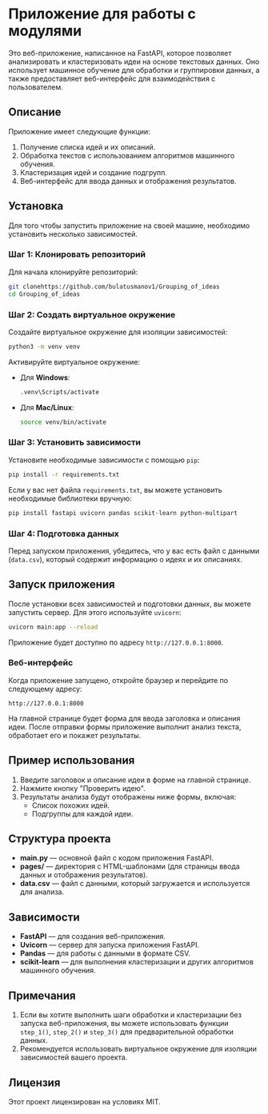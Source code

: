 
# Приложение для работы с модулями

Это веб-приложение, написанное на FastAPI, которое позволяет анализировать и кластеризовать идеи на основе текстовых данных. Оно использует машинное обучение для обработки и группировки данных, а также предоставляет веб-интерфейс для взаимодействия с пользователем.

## Описание

Приложение имеет следующие функции:
1. Получение списка идей и их описаний.
2. Обработка текстов с использованием алгоритмов машинного обучения.
3. Кластеризация идей и создание подгрупп.
4. Веб-интерфейс для ввода данных и отображения результатов.

## Установка

Для того чтобы запустить приложение на своей машине, необходимо установить несколько зависимостей.

### Шаг 1: Клонировать репозиторий

Для начала клонируйте репозиторий:

```bash
git clonehttps://github.com/bulatusmanov1/Grouping_of_ideas
cd Grouping_of_ideas
```

### Шаг 2: Создать виртуальное окружение

Создайте виртуальное окружение для изоляции зависимостей:

```bash
python3 -m venv venv
```

Активируйте виртуальное окружение:

- Для **Windows**:

    ```bash
    .venv\Scripts/activate
    ```

- Для **Mac/Linux**:

    ```bash
    source venv/bin/activate
    ```

### Шаг 3: Установить зависимости

Установите необходимые зависимости с помощью `pip`:

```bash
pip install -r requirements.txt
```

Если у вас нет файла `requirements.txt`, вы можете установить необходимые библиотеки вручную:

```bash
pip install fastapi uvicorn pandas scikit-learn python-multipart
```

### Шаг 4: Подготовка данных

Перед запуском приложения, убедитесь, что у вас есть файл с данными (`data.csv`), который содержит информацию о идеях и их описаниях.

## Запуск приложения

После установки всех зависимостей и подготовки данных, вы можете запустить сервер. Для этого используйте `uvicorn`:

```bash
uvicorn main:app --reload
```

Приложение будет доступно по адресу `http://127.0.0.1:8000`.

### Веб-интерфейс

Когда приложение запущено, откройте браузер и перейдите по следующему адресу:

```
http://127.0.0.1:8000
```

На главной странице будет форма для ввода заголовка и описания идеи. После отправки формы приложение выполнит анализ текста, обработает его и покажет результаты.

## Пример использования

1. Введите заголовок и описание идеи в форме на главной странице.
2. Нажмите кнопку "Проверить идею".
3. Результаты анализа будут отображены ниже формы, включая:
   - Список похожих идей.
   - Подгруппы для каждой идеи.

## Структура проекта

- **main.py** — основной файл с кодом приложения FastAPI.
- **pages/** — директория с HTML-шаблонами (для страницы ввода данных и отображения результатов).
- **data.csv** — файл с данными, который загружается и используется для анализа.

## Зависимости

- **FastAPI** — для создания веб-приложения.
- **Uvicorn** — сервер для запуска приложения FastAPI.
- **Pandas** — для работы с данными в формате CSV.
- **scikit-learn** — для выполнения кластеризации и других алгоритмов машинного обучения.

## Примечания

1. Если вы хотите выполнить шаги обработки и кластеризации без запуска веб-приложения, вы можете использовать функции `step_1()`, `step_2()` и `step_3()` для предварительной обработки данных.
2. Рекомендуется использовать виртуальное окружение для изоляции зависимостей вашего проекта.

## Лицензия

Этот проект лицензирован на условиях MIT.
